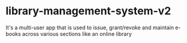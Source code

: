 # library-management-system-v2
It's a multi-user app that is used to issue, grant/revoke and maintain e-books across various sections like an online library
